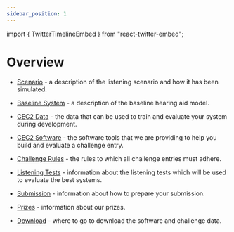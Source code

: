```yaml
---
sidebar_position: 1
---
```

import { TwitterTimelineEmbed } from "react-twitter-embed";

# Overview

- [Scenario](./cec2_scenario) - a description of the listening scenario and how it has been simulated.
  
- [Baseline System](./cec2_baseline) - a description of the baseline hearing aid model.
  
- [CEC2 Data](./cec2_data) - the data that can be used to train and evaluate your system during development.
  
- [CEC2 Software](./cec2_software) - the software tools that we are providing to help you build and evaluate a challenge entry.
- [Challenge Rules](./cec2_rules) - the rules to which all challenge entries must adhere.
  
- [Listening Tests](./cec2_listening_tests) - information about the listening tests which will be used to evaluate the best systems.
  
- [Submission](./cec2_submission) - information about how to prepare your submission.

- [Prizes](./cec2_prizes) - information about our prizes.

- [Download](./cec2_download) - where to go to download the software and challenge data.

